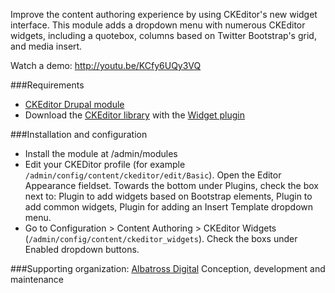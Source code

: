 Improve the content authoring experience by using CKEditor's new widget interface.
This module adds a dropdown menu with numerous CKEditor widgets, including a quotebox, columns based on Twitter Bootstrap's grid, and media insert.

Watch a demo:
http://youtu.be/KCfy6UQy3VQ

###Requirements
* [CKEditor Drupal module](http://drupal.org/project/ckeditor)
* Download the [CKEditor library](http://ckeditor.com/download) with the [Widget plugin](http://ckeditor.com/addon/widget)

###Installation and configuration
* Install the module at /admin/modules
* Edit your CKEDitor profile (for example `/admin/config/content/ckeditor/edit/Basic`). Open the Editor Appearance fieldset. Towards the bottom under Plugins, check the box next to: Plugin to add widgets based on Bootstrap elements, Plugin to add common widgets, Plugin for adding an Insert Template dropdown menu.
* Go to Configuration > Content Authoring > CKEditor Widgets (`/admin/config/content/ckeditor_widgets`). Check the boxs under Enabled dropdown buttons.

###Supporting organization: 
[Albatross Digital](http://albatrossdigital.com)
Conception, development and maintenance